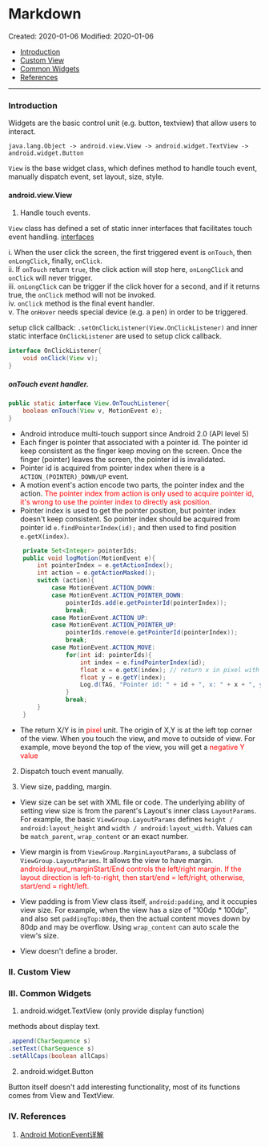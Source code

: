 # Markdown

Created: 2020-01-06
Modified: 2020-01-06

* [Introduction](#intro)
* [Custom View](#custom)
* [Common Widgets](#common)
* [References](#reference)
***
### <a id="intro">Introduction</a>

Widgets are the basic control unit (e.g. button, textview) that allow users to interact. 
```
java.lang.Object -> android.view.View -> android.widget.TextView -> android.widget.Button
```
`View` is the base widget class, which defines method to handle touch event, manually dispatch event, set layout, size, style. 

#### android.view.View

1. Handle touch events. 

`View` class has defined a set of static inner interfaces that facilitates touch event handling. [interfaces](https://developer.android.com/reference/android/view/View.html#summary)

i. When the user click the screen, the first triggered event is `onTouch`, then `onLongClick`, finally, `onClick`.  
ii. If `onTouch` return `true`, the click action will stop here, `onLongClick` and `onClick` will never trigger.  
iii. `onLongClick` can be trigger if the click hover for a second, and if it returns true, the `onClick` method will not be invoked.  
iv. `onClick` method is the final event handler.   
v. The `onHover` needs special device (e.g. a pen) in order to be triggered.

setup click callback: `.setOnClickListener(View.OnClickListener)` and inner static interface `OnClickListener` are used to setup click callback.
```Java
interface OnClickListener{
    void onClick(View v);
}
```

##### onTouch event handler.

```Java
public static interface View.OnTouchListener{
    boolean onTouch(View v, MotionEvent e);
}
```
* Android introduce multi-touch support since Android 2.0 (API level 5)
* Each finger is pointer that associated with a pointer id. The pointer id keep consistent as the finger keep moving on the screen. Once the finger (pointer) leaves the screen, the pointer id is invalidated.
* Pointer id is acquired from pointer index when there is a `ACTION_(POINTER)_DOWN/UP` event.
* A motion event's action encode two parts, the pointer index and the action. <span style="color:red">The pointer index from action is only used to acquire pointer id, it's wrong to use the pointer index to directly ask position.</span>
* Pointer index is used to get the pointer position, but pointer index doesn't keep consistent. So pointer index should be acquired from pointer id `e.findPointerIndex(id);` and then used to find position `e.getX(index)`.

```Java
    private Set<Integer> pointerIds;
    public void logMotion(MotionEvent e){
        int pointerIndex = e.getActionIndex();
        int action = e.getActionMasked();
        switch (action){
            case MotionEvent.ACTION_DOWN:
            case MotionEvent.ACTION_POINTER_DOWN:
                pointerIds.add(e.getPointerId(pointerIndex));
                break;
            case MotionEvent.ACTION_UP:
            case MotionEvent.ACTION_POINTER_UP:
                pointerIds.remove(e.getPointerId(pointerIndex));
                break;
            case MotionEvent.ACTION_MOVE:
                for(int id: pointerIds){
                    int index = e.findPointerIndex(id);
                    float x = e.getX(index); // return x in pixel with origin at the left top corner of the view.
                    float y = e.getY(index);
                    Log.d(TAG, "Pointer id: " + id + ", x: " + x + ", y: " + y);
                }
                break;
        }
    }
```

* The return X/Y is in <span style="color:red">pixel</span> unit. The origin of X,Y is at the left top corner of the view. When you touch the view, and move to outside of view. For example, move beyond the top of the view, you will get a <span style="color:red">negative Y value</span> 

2. Dispatch touch event manually.

3. View size, padding, margin.

* View size can be set with XML file or code. The underlying ability of setting view size is from the parent's Layout's inner class `LayoutParams`. For example, the basic
`ViewGroup.LayoutParams` defines `height / android:layout_height` and `width / android:layout_width`. Values can be `match_parent`, `wrap_content` or an exact number. 
* View margin is from `ViewGroup.MarginLayoutParams`, a subclass of `ViewGroup.LayoutParams`. It allows the view to have margin.
<span style="color:red">android:layout_marginStart/End controls the left/right margin. If the layout direction is left-to-right, then start/end = left/right, otherwise, start/end = right/left.</span>

* View padding is from View class itself, `android:padding`, and it occupies view size. For example, when the view has a size of "100dp * 100dp", and also set `paddingTop:80dp`, then the actual content moves down by 80dp and may be overflow. Using `wrap_content` can auto scale the view's size.
* View doesn't define a broder.


### <a id="custom">II. Custom View</a>



### <a id="common">III. Common Widgets</a>

1. android.widget.TextView (only provide display function)

methods about display text.
```Java
.append(CharSequence s)
.setText(CharSequence s)
.setAllCaps(boolean allCaps)
```


2. android.widget.Button

Button itself doesn't add interesting functionality, most of its functions comes from View and TextView.



### <a id="reference">IV. References</a>
1. <a href="https://www.jianshu.com/p/0c863bbde8eb" target="_blank">Android MotionEvent详解</a>